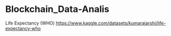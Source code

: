 # Blockchain_Data-Analis
Life Expectancy (WHO) https://www.kaggle.com/datasets/kumarajarshi/life-expectancy-who
